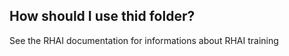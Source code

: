 ## How should I use thid folder? ##

See the RHAI documentation for informations
about RHAI training
